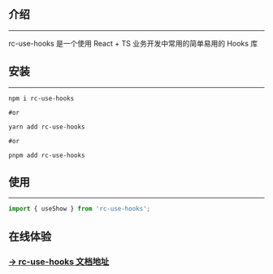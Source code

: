 ## 介绍

---

rc-use-hooks 是一个使用 React + TS 业务开发中常用的简单易用的 Hooks 库

## 安装

---

```git
npm i rc-use-hooks

#or

yarn add rc-use-hooks

#or

pnpm add rc-use-hooks

```

## 使用

---

```ts
import { useShow } from 'rc-use-hooks';
```

## 在线体验

### [ -> rc-use-hooks 文档地址 ](https://llq0802.github.io/lighting-design/hooks/start)
